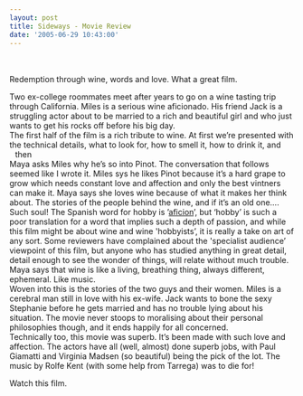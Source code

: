 ```yaml
---
layout: post
title: Sideways - Movie Review
date: '2005-06-29 10:43:00'
---
```


<a href="http://www.patang.org/blog/uploaded_images/sideways-740652.jpg" target="_blank"><img style="FLOAT: right; MARGIN: 0px 0px 10px 10px; CURSOR: hand" alt="" src="http://www.patang.org/blog/uploaded_images/sideways-739811.jpg" border="0"/></a><br/><a href="http://www.patang.org/blog/uploaded_images/sideways-737142.jpg" target="_blank"></a><br/>
Redemption through wine, words and love. What a great film.

Two ex-college roommates meet after years to go on a wine tasting trip through California. Miles is a serious wine aficionado. His friend Jack is a struggling actor about to be married to a rich and beautiful girl and who just wants to get his rocks off before his big day.<br/>
The first half of the film is a rich tribute to wine. At first we&rsquo;re presented with the technical details, what to look for, how to smell it, how to drink it, and then <a href="http://www.patang.org/blog/uploaded_images/sideways2-747804.jpg" target="_blank"><img style="FLOAT: left; MARGIN: 0px 10px 10px 0px; CURSOR: hand" alt="" src="http://www.patang.org/blog/uploaded_images/sideways2-746163.jpg" border="0"/></a><br/>
Maya asks Miles why he&rsquo;s so into Pinot. The conversation that follows seemed like I wrote it. Miles sys he likes Pinot because it&rsquo;s a hard grape to grow which needs constant love and affection and only the best vintners can make it. Maya says she loves wine because of what it makes her think about. The stories of the people behind the wine, and if it&rsquo;s an old one&hellip;.<br/>
Such soul! The Spanish word for hobby is &rsquo;<a href="http://www.etymonline.com/index.php?term=aficionado" target="_blank">aficion</a>&rsquo;, but &lsquo;hobby&rsquo; is such a poor translation for a word that implies such a depth of passion, and while this film might be about wine and wine 'hobbyists&rsquo;, it is really a take on art of any sort. Some reviewers have complained about the 'specialist audience&rsquo; viewpoint of this film, but anyone who has studied anything in great detail, detail enough to see the wonder of things, will relate without much trouble. Maya says that wine is like a living, breathing thing, always different, ephemeral. Like music.<br/>
Woven into this is the stories of the two guys and their women. Miles is a cerebral man still in love with his ex-wife. Jack wants to bone the sexy Stephanie before he gets married and has no trouble lying about his situation. The movie never stoops to moralising about their personal philosophies though, and it ends happily for all concerned.<br/>
Technically too, this movie was superb. It&rsquo;s been made with such love and affection. The actors have all (well, almost) done superb jobs, with Paul Giamatti and Virginia Madsen (so beautiful) being the pick of the lot. The music by Rolfe Kent (with some help from Tarrega) was to die for!

Watch this film.